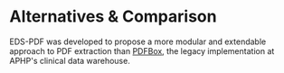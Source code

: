 # Alternatives & Comparison

EDS-PDF was developed to propose a more modular and extendable approach to PDF extraction than [PDFBox](https://pdfbox.apache.org/),
the legacy implementation at APHP's clinical data warehouse.
